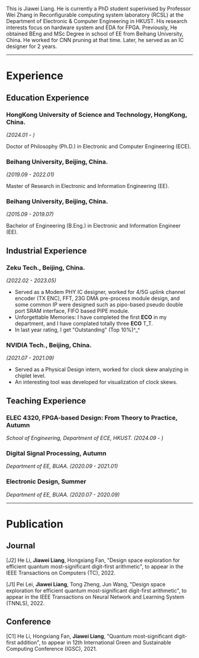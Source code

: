 
This is Jiawei Liang. He is currently a PhD student superivised by Professor Wei Zhang in Reconfigurable computing system laboratory (RCSL) at the Department of Electronic & Computer Engineering in HKUST. His research interests focus on hardware system and EDA for FPGA.
Previously, He obtained BEng and MSc Degree in school of EE from Beihang University, China. He worked for CNN pruning at that time. Later, he served as an IC designer for 2 years.

* * *

# Experience

## Education Experience

### HongKong University of Science and Technology, HongKong, China.

_(2024.01 - )_

Doctor of Philosophy (Ph.D.) in Electronic and Computer Engineering (ECE).

### Beihang University, Beijing, China.

_(2019.09 - 2022.01)_

Master of Research in Electronic and Information Engineering (EE).

### Beihang University, Beijing, China.

_(2015.09 - 2019.07)_

Bachelor of Engineering (B.Eng.) in Electronic and Information Engineer (EE).

## Industrial Experience 

### Zeku Tech., Beijing, China.

_(2022.02 - 2023.05)_

* Served as a Modem PHY IC designer, worked for 4/5G uplink channel encoder (TX ENC), FFT, 23G DMA pre-process module design, and some common IP were designed such as pipo-based pseudo double port SRAM interface, FIFO based PIPE module. 
* Unforgettable Memories: I have completed the first **ECO** in my department, and I have complated totally three **ECO** T\_T.
* In last year rating, I get "Outstanding" (Top 10%)^\_^

### NVIDIA Tech., Beijing, China.

_(2021.07 - 2021.09)_

* Served as a Physical Design intern, worked for clock skew analyzing in chiplet level.
* An interesting tool was developed for visualization of clock skews.

## Teaching Experience

### ELEC 4320, FPGA-based Design: From Theory to Practice, Autumn

_School of Engineering, Department of ECE, HKUST. (2024.09 - )_

### Digital Signal Processing, Autumn

_Department of EE, BUAA. (2020.09 - 2021.01)_

### Electronic Design, Summer

_Department of EE, BUAA. (2020.07 - 2020.09)_


* * *

# Publication

## Journal

[J2] He Li, **Jiawei Liang**, Hongxiang Fan, "Design space exploration for efficient quantum most-significant digit-first arithmetic", to appear in the IEEE Transactions on Computers (TC), 2022.

[J1] Pei Lei, **Jiawei Liang**, Tong Zheng, Jun Wang, "Design space exploration for efficient quantum most-significant digit-first arithmetic", to appear in the IEEE Transactions on Neural Network and Learning System (TNNLS), 2022.

## Conference

[C1] He Li, Hongxiang Fan, **Jiawei Liang**, "Quantum most-significant digit-first addition", to appear in 12th International Green and Sustainable Computing Conference (IGSC), 2021.

